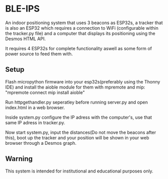 # BLE-IPS

An indoor positioning system that uses 3 beacons as ESP32s, a tracker that is also an ESP32 which requires a connection to WiFi (configurable within the tracker.py file) and a computer that displays its positioning using the Desmos HTML API.

It requires 4 ESP32s for complete functionality aswell as some form of power source to feed them with.

## Setup

Flash micropython firmware into your esp32s(preferably using the Thonny IDE) and install the aioble module for them with mpremote and mip: "mpremote connect <your port> mip install aioble"

Run httpgethandler.py seperatley before running server.py and open index.html in a web browser.

Inside system.py configure the IP adress with the computer's, use that same IP adress in tracker.py.

Now start system.py, input the distances(Do not move the beacons after this), boot up the tracker and your position will be shown in your web browser through a Desmos graph.

## Warning

This system is intended for institutional and educational purposes only.
